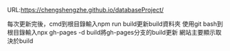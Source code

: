 URL:https://chengshengzhe.github.io/databaseProject/

每次更新完後，cmd到根目錄輸入npm run build更新build資料夾
使用git bash到根目錄輸入npx gh-pages -d build將gh-pages分支的build更新
網站主要顯示取決於build